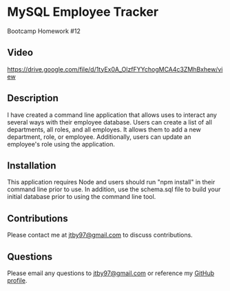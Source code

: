# MySQL Employee Tracker
Bootcamp Homework #12

## Video
https://drive.google.com/file/d/1tyEx0A_OlzfFYYchogMCA4c3ZMhBxhew/view

## Description 
I have created a command line application that allows uses to interact any several ways with their employee database. Users can create a list of all departments, all roles, and all employes. It allows them to add a new department, role, or employee. Additionally, users can update an employee's role using the application. 

## Installation
This application requires Node and users should run "npm install" in their command line prior to use. In addition, use the schema.sql file to build your initial database prior to using the command line tool. 

## Contributions
Please contact me at <jtby97@gmail.com> to discuss contributions.

## Questions
Please email any questions to <jtby97@gmail.com> or reference my [GitHub profile](https://github.com/Malletmania).